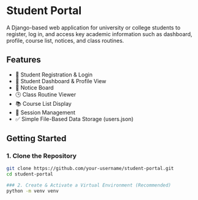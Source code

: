 # Student Portal

A Django-based web application for university or college students to register, log in, and access key academic information such as dashboard, profile, course list, notices, and class routines.

## Features

- 🔐 Student Registration & Login
- 👤 Student Dashboard & Profile View
- 📢 Notice Board
- 🕒 Class Routine Viewer
- 📚 Course List Display
- 🔄 Session Management
- ✅ Simple File-Based Data Storage (users.json)

## Getting Started

### 1. Clone the Repository

```bash
git clone https://github.com/your-username/student-portal.git
cd student-portal

### 2. Create & Activate a Virtual Environment (Recommended)
python -m venv venv
